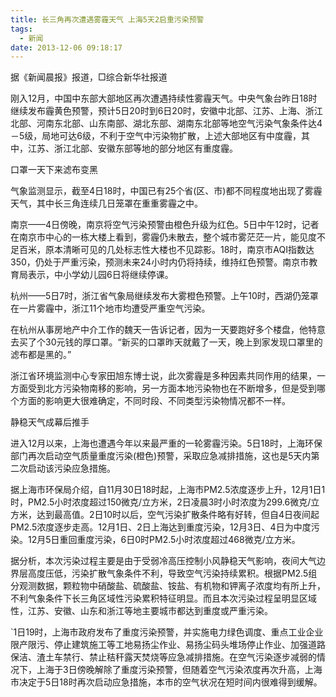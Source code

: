 ```yaml
---
title: 长三角再次遭遇雾霾天气 上海5天2启重污染预警
tags:
  - 新闻
date: 2013-12-06 09:18:17
---
```


据《新闻晨报》报道，□综合新华社报道

刚入12月，中国中东部大部地区再次遭遇持续性雾霾天气。中央气象台昨日18时继续发布霾黄色预警，预计5日20时到6日20时，安徽中北部、江苏、上海、浙江北部、河南东北部、山东南部、湖北东部、湖南东北部等地空气污染气象条件达4－5级，局地可达6级，不利于空气中污染物扩散，上述大部地区有中度霾，其中，江苏、浙江北部、安徽东部等地的部分地区有重度霾。

口罩一天下来滤布变黑

气象监测显示，截至4日18时，中国已有25个省(区、市)都不同程度地出现了雾霾天气，其中长三角连续几日笼罩在重重雾霾之中。

南京——4日傍晚，南京将空气污染预警由橙色升级为红色。5日中午12时，记者在南京市中心的一栋大楼上看到，雾霾仍未散去，整个城市雾茫茫一片，能见度不足百米，原本清晰可见的几处标志性大楼也不见踪影。18时，南京市AQI指数达350，仍处于严重污染，预测未来24小时内仍将持续，维持红色预警。南京市教育局表示，中小学幼儿园6日将继续停课。

杭州——5日7时，浙江省气象局继续发布大雾橙色预警。上午10时，西湖仍笼罩在一片雾霾中，浙江11个地市均遭受严重空气污染。

在杭州从事房地产中介工作的魏天一告诉记者，因为一天要跑好多个楼盘，他特意去买了个30元钱的厚口罩。“新买的口罩昨天就戴了一天，晚上到家发现口罩里的滤布都是黑的。”

浙江省环境监测中心专家田旭东博士说，此次雾霾是多种因素共同作用的结果，一方面受到北方污染物南移的影响，另一方面本地污染物也在不断增多，但是受到哪个方面的影响更大很难确定，不同时段、不同类型污染物情况都不一样。

静稳天气成幕后推手

进入12月以来，上海也遭遇今年以来最严重的一轮雾霾污染。5日18时，上海环保部门再次启动空气质量重度污染(橙色)预警，采取应急减排措施，这也是5天内第二次启动该污染应急措施。

据上海市环保局介绍，自11月30日18时起，上海市PM2.5浓度逐步上升，12月1日1时，PM2.5小时浓度超过150微克/立方米，2日凌晨3时小时浓度为299.6微克/立方米，达到最高值。2日10时以后，空气污染扩散条件略有好转，但自4日夜间起PM2.5浓度逐步走高。12月1日、2日上海达到重度污染，12月3日、4日为中度污染。12月5日重回重度污染，6日0时PM2.5小时浓度超过468微克/立方米。

据分析，本次污染过程主要是由于受弱冷高压控制小风静稳天气影响，夜间大气边界层高度压低，污染扩散气象条件不利，导致空气污染持续累积。根据PM2.5组分观测数据，颗粒物中硝酸盐、硫酸盐、铵盐、有机物和钾离子浓度均有所上升，不利气象条件下长三角区域性污染累积特征明显。而且本次污染过程呈明显区域性，江苏、安徽、山东和浙江等地主要城市都达到重度或严重污染。

`1日19时，上海市政府发布了重度污染预警，并实施电力绿色调度、重点工业企业限产限污、停止建筑施工等工地易扬尘作业、易扬尘码头堆场停止作业、加强道路保洁、渣土车禁行、禁止秸秆露天焚烧等应急减排措施。在空气污染逐步减弱的情况下，上海于3日傍晚解除了重度污染预警，但随着空气污染浓度再次升高，上海市决定于5日18时再次启动应急措施，本市的空气状况在短时间内很难得到缓解。
